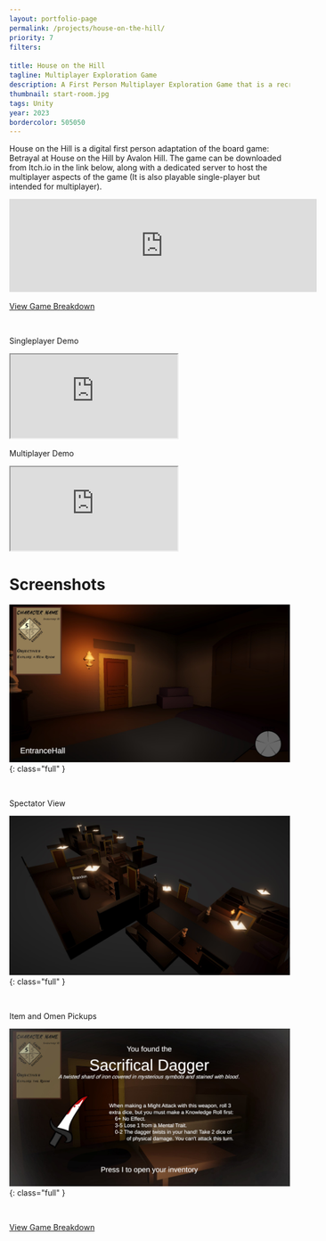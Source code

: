 ```yaml
---
layout: portfolio-page
permalink: /projects/house-on-the-hill/
priority: 7
filters:

title: House on the Hill
tagline: Multiplayer Exploration Game
description: A First Person Multiplayer Exploration Game that is a recreation of the board game, Betrayal at House on the Hill.
thumbnail: start-room.jpg
tags: Unity
year: 2023
bordercolor: 505050
---
```


House on the Hill is a digital first person adaptation of the board game: Betrayal at House on the Hill by Avalon Hill. The game can be downloaded from Itch.io in the link below, along with a dedicated server to host the multiplayer aspects of the game (It is also playable single-player but intended for multiplayer).

<iframe frameborder="0" src="https://itch.io/embed/2061249?dark=true" width="552" height="167">
    <a href="https://brandoncoffey.itch.io/house-on-the-hill">House on the Hill by BrandonCoffey</a>
</iframe>

<br>

[View Game Breakdown]({{page.url}}/breakdown/)

<br>

Singleplayer Demo

<iframe class="full aspect16-9" src="https://www.youtube.com/embed/NyFtgEqdz90?autoplay=1&mute=1&loop=1&list=PLRNKKzTiLuHQtC4vdcU6M_UHRZpkqV2ei&index=1" allowfullscreen></iframe>

<br>

Multiplayer Demo

<iframe class="full aspect16-9" src="https://www.youtube.com/embed/K8LB0NQ87BY?autoplay=1&mute=1&loop=1&list=PLRNKKzTiLuHRovaKzLLbRiDtEsU9AY5KB&index=1" allowfullscreen></iframe>

<br>

# Screenshots

![](start-room.jpg){: class="full" }

<br>

Spectator View

![](spectator-view.jpg){: class="full" }

<br>

Item and Omen Pickups

![](item-pickup.jpg){: class="full" }

<br>

[View Game Breakdown]({{page.url}}/breakdown/)